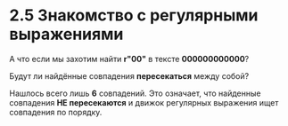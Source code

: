 # 2.5 Знакомство с регулярными выражениями

А что если мы захотим найти **r"00"** в тексте **000000000000**?

Будут ли найдённые совпадения **пересекаться** между собой?

Нашлось всего лишь **6** совпадений.
Это означает, что найденные совпадения **НЕ пересекаются** и движок регулярных выражения ищет совпадения по порядку.

